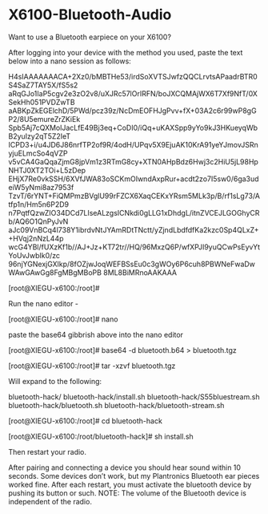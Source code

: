 # X6100-Bluetooth-Audio


Want to use a Bluetooth earpiece on your X6100?

After logging into your device with the method you used, paste the text below into a
nano session as follows:

H4sIAAAAAAACA+2Xz0/bMBTHe53/irdSoXVTSJwfzQQCLrvtsAPaadrBTR0S4SaZ7TAY5X/fS5s2
aRqGJo1IaP5cgv2e3zO2v8/uXJRc57lOrIRFN/boJXCQMAjWX6T7Xf9NfT/0XSekHh051PVDZwTB
aABKpZkEGElchD/5PWd/pcz39z/NcDmEOFHJgPvv+fX+03A2c6r99wP8gGP2/8U5emureZrZKiEk
Spb5Aj7cQXMolJacLfE49Bj3eq+CoDI0/iQq+uKAXSpp9yYo9kJ3HKueyqWbB2yuIzy2qT5Z2IeT
ICPD3+i/u4JD6J86nrfTP2of9R/4odH/UPqv5X9EjuAK10KrA91yeYJmovJSRnyjuELmcSo4qVZP
v5vCA4GaQqaZjmG8jpVm1z3RTmG8cy+XTN0AHpBdz6Hwj3c2HiU5jL98HpNHTJ0XT2TOi+L5zDep
EHjX7Re0vkSSH/6XVfJWA83oSCKmOIwndAxpRur+acdt2zo7I5sw0/6ga3udeiW5yNmi8az7953f
TzvT/6rYNT+FiQMPmzBVglU99rFZCX6XaqCEKxYRsm5MLk3p/B/rf1sLg73/Atfp1n/Hm5n6P2D9
n7PqtfQzwZIO34DCd7LIseALzgsICNkdi0gLLG1xDhdgL/itnZVCEJLGOGhyCRb/AQ6O1QnPyJvN
aJc09VnBCq4l738Y1ibrdvNtJYAmRDtTNctt/yZjndLbdfdfKa2kzc0Sp4QLxZ++HVqj2nNzL44p
wcG4YBl/fUXzKf1b//AJ+Jz+KT72tr//HQ/96MxzQ6P/wfXPJI9yuQCwPsEyvYtYoUvJwbIk0/zc
96njYGNexjGXlkp/8fOZjwJoqWEFBSsEu0c3gWOy6P6cuh8PBWNeFwaDwWAwGAwGg8FgMBgMBoPB
8ML8BiMRnoAAKAAA

[root@XIEGU-x6100:/root]#


Run the nano editor -

[root@XIEGU-x6100:/root]# nano

paste the base64 gibbrish above into the nano editor

[root@XIEGU-x6100:/root]# base64 -d bluetooth.b64 > bluetooth.tgz

[root@XIEGU-x6100:/root]# tar -xzvf bluetooth.tgz

Will expand to the following:

bluetooth-hack/
bluetooth-hack/install.sh
bluetooth-hack/S55bluestream.sh
bluetooth-hack/bluetooth.sh
bluetooth-hack/bluetooth-stream.sh


[root@XIEGU-x6100:/root]# cd bluetooth-hack

[root@XIEGU-x6100:/root/bluetooth-hack]# sh install.sh


Then restart your radio.


After pairing and connecting a device you should hear sound within 10 seconds. Some devices
don’t work, but my Plantronics Bluetooth ear pieces worked fine. After each restart, you must
activate the bluetooth device by pushing its button or such.
NOTE: The volume of the Bluetooth device is independent of the radio.

